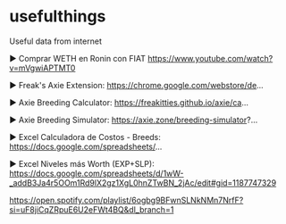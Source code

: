 # usefulthings
Useful data from internet

► Comprar WETH en Ronin con FIAT
https://www.youtube.com/watch?v=mVgwiAPTMT0

► Freak's Axie Extension:
https://chrome.google.com/webstore/de...

► Axie Breeding Calculator:
https://freakitties.github.io/axie/ca...

► Axie Breeding Simulator:
https://axie.zone/breeding-simulator?...

► Excel Calculadora de Costos - Breeds:
https://docs.google.com/spreadsheets/...

► Excel Niveles más Worth (EXP+SLP):
https://docs.google.com/spreadsheets/d/1wW-_addB3Ja4r5OOm1Rd9lX2gz1XgL0hnZTwBN_2jAc/edit#gid=1187747329

https://open.spotify.com/playlist/6ogbg9BFwnSLNkNMn7NrfF?si=uF8jiCqZRpuE6U2eFWt4BQ&dl_branch=1
